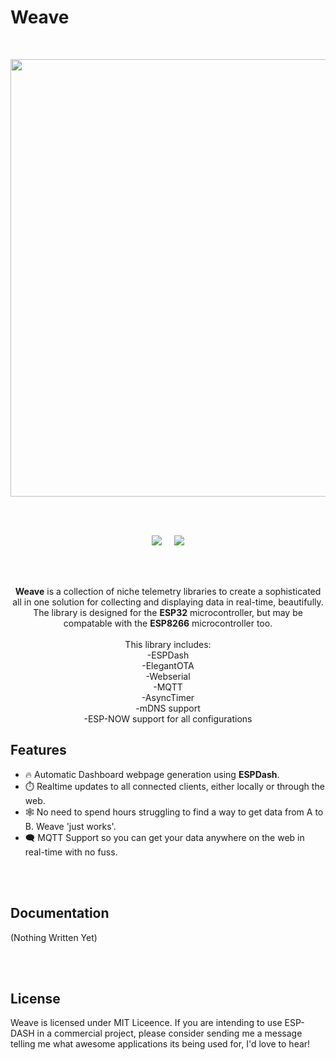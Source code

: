 <h1> Weave</h1>
<p>
  <br/>
</p>
<p align="center"><img src="https://cdn.leonardo.ai/users/9058ecdb-9f80-42e7-b9e4-0f4a211c0b4a/generations/3bc1b4cb-16f8-4494-8003-23b0fb4e9b82/DreamShaper_v7_spiderweb_woven_into_data_flow_wifi_abstraction_2.jpg" width="700"></p>
<br/>
<br/>

<p align="center">
<img src="https://img.shields.io/github/last-commit/adojang/Weave?style=for-the-badge" />
&nbsp;
&nbsp;
<img src="https://img.shields.io/github/license/adojang/Weave.svg?style=for-the-badge" />
</p>

<br/>
<br/>
<p align="center"><b>Weave</b> is a collection of niche telemetry libraries to create a sophisticated all in one solution for collecting and displaying data in real-time, beautifully. The library is designed for the <b>ESP32</b> microcontroller, but may be compatable with the <b>ESP8266</b> microcontroller too. 
  <br><br>This library includes:
  <br>-ESPDash
  <br>-ElegantOTA
  <br>-Webserial
  <br>-MQTT
  <br>-AsyncTimer
  <br>-mDNS support
  <br>-ESP-NOW support for all configurations
<br/>

<h2>Features</h2>

- 🔥 Automatic Dashboard webpage generation using **ESPDash**.
- ⏱️ Realtime updates to all connected clients, either locally or through the web.
- 🕸 No need to spend hours struggling to find a way to get data from A to B. Weave 'just works'.
- 🗨 MQTT Support so you can get your data anywhere on the web in real-time with no fuss.


<br/>
<br/>


<h2>Documentation</h2>
<p>(Nothing Written Yet)</p>

<br/>
<br/>


<h2>License</h2>

Weave is licensed under MIT Liceence. If you are intending to use ESP-DASH in a commercial project, please consider sending me a message telling me what awesome applications its being used for, I'd love to hear!

<br>
<br>
